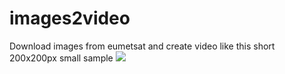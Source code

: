 # images2video
Download images from eumetsat and create video like this short 200x200px small sample
<img src=eumet200.mp4>

